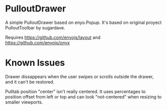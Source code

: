 PulloutDrawer
===
A simple PulloutDrawer based on enyo.Popup. It's based on original proyect PulloutToolbar by sugardave.

Requires https://github.com/enyojs/layout and https://github.com/enyojs/onyx

Known Issues
===
Drawer dissappears when the user swipes or scrolls outside the drawer, and it can't be restored.

Pulltab position "center" isn't really centered.  It uses percentages to position offset from left or top and can look "not-centered" when resizing to smaller viewports.
